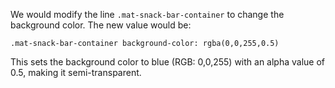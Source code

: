 We would modify the line `.mat-snack-bar-container` to change the background color. The new value would be:

`.mat-snack-bar-container
 background-color: rgba(0,0,255,0.5)`

This sets the background color to blue (RGB: 0,0,255) with an alpha value of 0.5, making it semi-transparent.